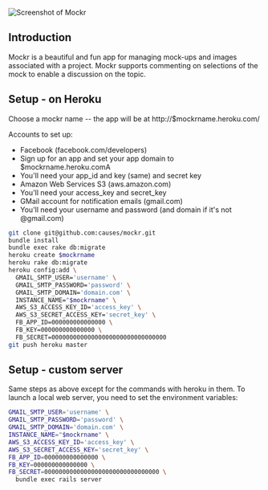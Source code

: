 ![Screenshot of Mockr](http://mockr-causes.heroku.com/images/mockr-screenshot.png)


## Introduction
Mockr is a beautiful and fun app for managing mock-ups and images associated
with a project. Mockr supports commenting on selections of the mock to enable a
discussion on the topic.

## Setup - on Heroku
Choose a mockr name -- the app will be at http://$mockrname.heroku.com/


Accounts to set up:

- Facebook (facebook.com/developers)
 - Sign up for an app and set your app domain to $mockrname.heroku.comA
 - You'll need your app_id and key (same) and secret key
- Amazon Web Services S3 (aws.amazon.com)
 - You'll need your access_key and secret_key
- GMail account for notification emails (gmail.com)
 - You'll need your username and password (and domain if it's not @gmail.com)

```bash
git clone git@github.com:causes/mockr.git
bundle install
bundle exec rake db:migrate
heroku create $mockrname
heroku rake db:migrate
heroku config:add \
  GMAIL_SMTP_USER='username' \
  GMAIL_SMTP_PASSWORD='password' \
  GMAIL_SMTP_DOMAIN='domain.com' \
  INSTANCE_NAME="$mockrname" \
  AWS_S3_ACCESS_KEY_ID='access_key' \
  AWS_S3_SECRET_ACCESS_KEY='secret_key' \
  FB_APP_ID=000000000000000 \
  FB_KEY=000000000000000 \
  FB_SECRET=00000000000000000000000000000000
git push heroku master
```

## Setup - custom server
Same steps as above except for the commands with heroku in them. To launch a
local web server, you need to set the environment variables:

```bash
GMAIL_SMTP_USER='username' \
GMAIL_SMTP_PASSWORD='password' \
GMAIL_SMTP_DOMAIN='domain.com' \
INSTANCE_NAME="$mockrname" \
AWS_S3_ACCESS_KEY_ID='access_key' \
AWS_S3_SECRET_ACCESS_KEY='secret_key' \
FB_APP_ID=000000000000000 \
FB_KEY=000000000000000 \
FB_SECRET=00000000000000000000000000000000 \
  bundle exec rails server
```
